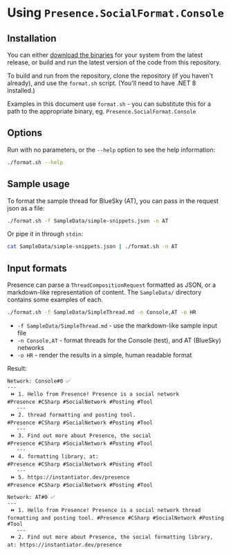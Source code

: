 # Using `Presence.SocialFormat.Console`

## Installation

You can either [download the binaries](download-binaries.md) for your system from the latest release, or build and run the latest version of the code from this repository.

To build and run from the repository, clone the repository (if you haven't already), and use the `format.sh` script. (You'll need to have .NET 8 installed.)

Examples in this document use `format.sh` - you can substitute this for a path to the appropriate binary, eg. `Presence.SocialFormat.Console`

## Options

Run with no parameters, or the `--help` option to see the help information:

```bash
./format.sh --help
```

## Sample usage

To format the sample thread for BlueSky (AT), you can pass in the request json as a file:

```bash
./format.sh -f SampleData/simple-snippets.json -n AT
```

Or pipe it in through `stdin`:

```bash
cat SampleData/simple-snippets.json | ./format.sh -n AT
```

## Input formats

Presence can parse a `ThreadCompositionRequest` formatted as JSON, or a markdown-like representation of content. The `SampleData/` directory contains some examples of each.

```bash
./format.sh -f SampleData/SimpleThread.md -n Console,AT -o HR
```

- `-f SampleData/SimpleThread.md` - use the markdown-like sample input file
- `-n Console,AT` - format threads for the Console (test), and AT (BlueSky) networks
- `-o HR` - render the results in a simple, human readable format

Result:

```text
Network: Console#0 ✅
---
 ⏩ 1. Hello from Presence! Presence is a social network
#Presence #CSharp #SocialNetwork #Posting #Tool
   ---
 ⏩ 2. thread formatting and posting tool.
#Presence #CSharp #SocialNetwork #Posting #Tool
   ---
 ⏩ 3. Find out more about Presence, the social
#Presence #CSharp #SocialNetwork #Posting #Tool
   ---
 ⏩ 4. formatting library, at:
#Presence #CSharp #SocialNetwork #Posting #Tool
   ---
 ⏩ 5. https://instantiator.dev/presence
#Presence #CSharp #SocialNetwork #Posting #Tool

Network: AT#0 ✅
---
 ⏩ 1. Hello from Presence! Presence is a social network thread formatting and posting tool. #Presence #CSharp #SocialNetwork #Posting #Tool
   ---
 ⏩ 2. Find out more about Presence, the social formatting library, at: https://instantiator.dev/presence
```
